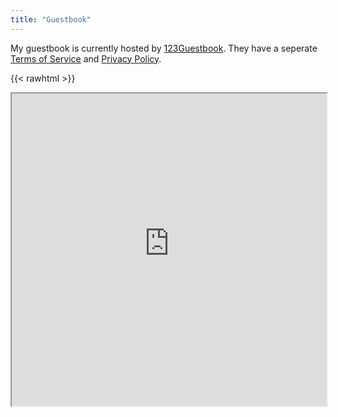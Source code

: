 ```yaml
---
title: "Guestbook"
---
```


My guestbook is currently hosted by [123Guestbook](https://123guestbook.com/). They have a seperate [Terms of Service](https://www.123guestbook.com/tos) and [Privacy Policy](https://www.123guestbook.com/privacy-policy).

{{< rawhtml >}}

<iframe style="width:100%" height="500px" src="https://redstrate.123Guestbook.com/"/>

{{< /rawhtml >}}
